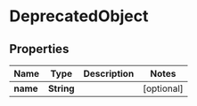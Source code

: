 

# DeprecatedObject


## Properties

Name | Type | Description | Notes
------------ | ------------- | ------------- | -------------
**name** | **String** |  |  [optional]



